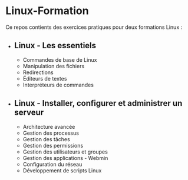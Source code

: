 # Linux-Formation

Ce repos contients des exercices pratiques pour deux formations Linux :

 - ## Linux - Les essentiels

    - Commandes de base de Linux
    - Manipulation des fichiers
    - Redirections
    - Éditeurs de textes 
    - Interpréteurs de commandes

 - ## Linux - Installer, configurer et administrer un serveur

    - Architecture avancée
    - Gestion des processus
    - Gestion des tâches
    - Gestion des permissions
    - Gestion des utilisateurs et groupes
    - Gestion des applications - Webmin
    - Configuration du réseau
    - Développement de scripts Linux
